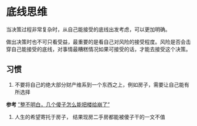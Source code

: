 # 底线思维


当决策过程非常复杂时，从自己能接受的底线出发考虑，可以更加明确。

做出决策时也不可只看受益，最重要的是看自己对风险的接受程度。风险是否会击穿自己能接受的底线，对事情最糟糕情况如果可接受的话，才能去接受这个决策。

## 习惯

1. 不要将自己的绝大部分财产维系到一个东西之上，例如房子，需要让自己能有所选择

**参考**
[″整不明白，几个傻子怎么能把楼给崩了”](https://mp.weixin.qq.com/s/Q259bJLwSxEqHnrpDFNDzQ)

1. 人生的希望寄托于房子， 结果现房二手房都能被傻子干的一文不值
